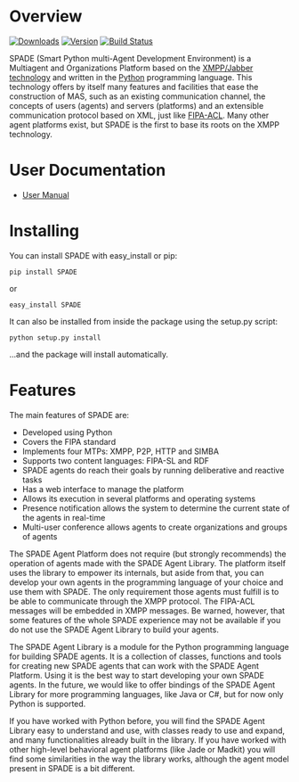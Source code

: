 # Overview
[![Downloads](https://pypip.in/d/SPADE/badge.png)](https://pypi.python.org/pypi/SPADE)
[![Version](https://pypip.in/v/SPADE/badge.png)](https://pypi.python.org/pypi/SPADE)
[![Build Status](https://travis-ci.org/javipalanca/spade.png)](https://travis-ci.org/javipalanca/spade)

SPADE (Smart Python multi-Agent Development Environment) is a Multiagent and Organizations Platform based on the <a href="http://www.xmpp.org">XMPP/Jabber technology</a> and written in the <a href="http://www.python.org">Python</a> programming language. This technology offers by itself many features and facilities that ease the construction of MAS, such as an existing communication channel, the concepts of users (agents) and servers (platforms) and an extensible communication protocol based on XML, just like <a href="http://www.fipa.org">FIPA-ACL</a>. Many other agent platforms exist, but SPADE is the first to base its roots on the XMPP technology.


# User Documentation

- [User Manual](http://packages.python.org/SPADE/index.html)

# Installing

You can install SPADE with easy_install or pip:

    pip install SPADE

or

    easy_install SPADE

It can also be installed from inside the package using the setup.py script:

    python setup.py install

...and the package will install automatically.

# Features

The main features of SPADE are:
- Developed using Python
- Covers the FIPA standard
- Implements four MTPs: XMPP, P2P, HTTP and SIMBA
- Supports two content languages: FIPA-SL and RDF
- SPADE agents do reach their goals by running deliberative and reactive tasks
- Has a web interface to manage the platform
- Allows its execution in several platforms and operating systems
- Presence notification allows the system to determine the current state of the agents in real-time
- Multi-user conference allows agents to create organizations and groups of agents

The SPADE Agent Platform does not require (but strongly recommends) the operation of agents made with the SPADE Agent Library. The platform itself uses the library to empower its internals, but aside from that, you can develop your own agents in the programming language of your choice and use them with SPADE. The only requirement those agents must fulfill is to be able to communicate through the XMPP protocol. The FIPA-ACL messages will be embedded in XMPP messages. Be warned, however, that some features of the whole SPADE experience may not be available if you do not use the SPADE Agent Library to build your agents.

The SPADE Agent Library is a module for the Python programming language for building SPADE agents. It is a collection of classes, functions and tools for creating new SPADE agents that can work with the SPADE Agent Platform. Using it is the best way to start developing your own SPADE agents. In the future, we would like to offer bindings of the SPADE Agent Library for more programming languages, like Java or C#, but for now only Python is supported.

If you have worked with Python before, you will find the SPADE Agent Library easy to understand and use, with classes ready to use and expand, and many functionalities already built in the library. If you have worked with other high-level behavioral agent platforms (like Jade or Madkit) you will find some similarities in the way the library works, although the agent model present in SPADE is a bit different.
